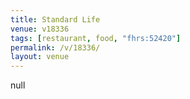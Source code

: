 ```yaml
---
title: Standard Life
venue: v18336
tags: [restaurant, food, "fhrs:52420"]
permalink: /v/18336/
layout: venue
---
```

null